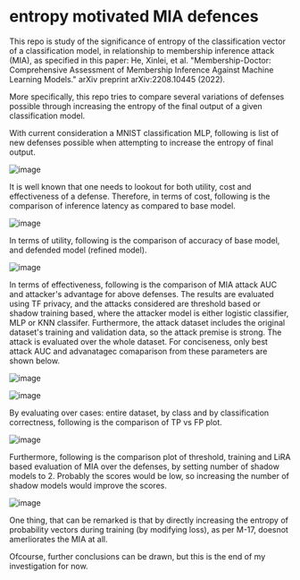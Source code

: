 # entropy motivated MIA defences

This repo is study of the significance of entropy of the classification vector of a classification model, in relationship to membership inference attack (MIA), as specified in this paper: He, Xinlei, et al. "Membership-Doctor: Comprehensive Assessment of Membership Inference Against Machine Learning Models." arXiv preprint arXiv:2208.10445 (2022).

More specifically, this repo tries to compare several variations of defenses possible through increasing the entropy of the final output of a given classification model.

With current consideration a MNIST classification MLP, following is list of new defenses possible when attempting to increase the entropy of final output.


![image](https://user-images.githubusercontent.com/47445756/233807327-0cd0380f-0c22-40a9-87d1-f3218bcd7063.png)


It is well known that one needs to lookout for both utility, cost and effectiveness of a defense. Therefore, in terms of cost, following is the comparison of inference latency as compared to base model.

![image](https://user-images.githubusercontent.com/47445756/233807521-de27f7f7-82a3-46e6-b7fd-1739201effe4.png)


In terms of utility, following is the comparison of accuracy of base model, and defended model (refined model).

![image](https://user-images.githubusercontent.com/47445756/233807633-fedbf800-ee7f-4389-9f68-da584d6d0cb8.png)



In terms of effectiveness, following is the comparison of MIA attack AUC and attacker's advantage for above defenses. The results are evaluated using TF privacy, and the attacks considered are threshold based or shadow training based, where the attacker model is either logistic classifier, MLP or KNN classifer. Furthermore, the attack dataset includes the original dataset's training and validation data, so the attack premise is strong. The attack is evaluated over the whole dataset. For conciseness, only best attack AUC and advanatagec comaparison from these parameters are shown below.

![image](https://user-images.githubusercontent.com/47445756/233807766-4dbf4568-83db-47a3-a258-ca9bdd5631c4.png)

![image](https://user-images.githubusercontent.com/47445756/233807898-2804eb9c-8af6-4c6b-90e3-7617bfd9c48c.png)


By evaluating over cases: entire dataset, by class and by classification correctness, following is the comparison of TP vs FP plot.

![image](https://user-images.githubusercontent.com/47445756/233807990-56230a3d-b21c-4cf6-9183-5918b66a05ba.png)


Furthermore, following is the comparison plot of threshold, training and LiRA based evaluation of MIA over the defenses, by setting number of shadow models to 2. Probably the scores would be low, so increasing the number of shadow models would improve the scores.

![image](https://user-images.githubusercontent.com/47445756/233808070-f8e2f87c-9423-4f69-a2e8-543cc4bc4eb9.png)



One thing, that can be remarked is that by directly increasing the entropy of probability vectors during training (by modifying loss), as per M-17, doesnot amerliorates the MIA at all. 

Ofcourse, further conclusions can be drawn, but this is the end of my investigation for now.

